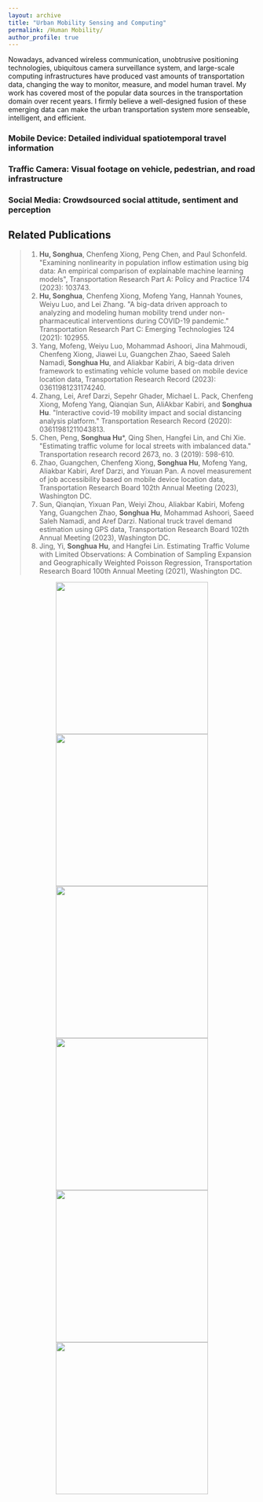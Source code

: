 ```yaml
---
layout: archive
title: "Urban Mobility Sensing and Computing"
permalink: /Human Mobility/
author_profile: true
---
```


Nowadays, advanced wireless communication, unobtrusive positioning technologies, ubiquitous camera surveillance system, 
and large-scale computing infrastructures have produced vast amounts of transportation data, 
changing the way to monitor, measure, and model human travel. 
My work has covered most of the popular data sources in the transportation domain over recent years. 
I firmly believe a well-designed fusion of these emerging data can make the urban transportation system more senseable, intelligent, and efficient.

### Mobile Device: Detailed individual spatiotemporal travel information

### Traffic Camera: Visual footage on vehicle, pedestrian, and road infrastructure  

### Social Media: Crowdsourced social attitude, sentiment and perception

## Related Publications
> 1. **Hu, Songhua**, Chenfeng Xiong, Peng Chen, and Paul Schonfeld. "Examining nonlinearity in population inflow estimation using big data: 
An empirical comparison of explainable machine learning models", Transportation Research Part A: Policy and Practice 174 (2023): 103743.
> 2. **Hu, Songhua**, Chenfeng Xiong, Mofeng Yang, Hannah Younes, Weiyu Luo, and Lei Zhang. "A big-data driven approach
     to analyzing and modeling human mobility trend under non-pharmaceutical interventions during COVID-19 pandemic."
     Transportation Research Part C: Emerging Technologies 124 (2021): 102955.
> 3. Yang, Mofeng, Weiyu Luo, Mohammad Ashoori, Jina Mahmoudi, Chenfeng Xiong, Jiawei Lu, Guangchen Zhao, Saeed Saleh Namadi, **Songhua Hu**, and Aliakbar Kabiri, A big-data driven framework to estimating vehicle volume based on
  mobile device location data, Transportation Research Record (2023): 03611981231174240.
> 3. Zhang, Lei, Aref Darzi, Sepehr Ghader, Michael L. Pack, Chenfeng Xiong, Mofeng Yang, Qianqian Sun, AliAkbar Kabiri,
     and **Songhua Hu**. "Interactive covid-19 mobility impact and social distancing analysis platform." Transportation
     Research Record (2020): 03611981211043813.
> 4. Chen, Peng, **Songhua Hu***, Qing Shen, Hangfei Lin, and Chi Xie. "Estimating traffic volume for local streets with
     imbalanced data." Transportation research record 2673, no. 3 (2019): 598-610. 
> 5. Zhao, Guangchen, Chenfeng Xiong, **Songhua Hu**, Mofeng Yang, Aliakbar Kabiri, Aref Darzi, and Yixuan Pan. A novel
     measurement of job accessibility based on mobile device location data, Transportation Research Board 102th Annual
     Meeting (2023), Washington DC. 
> 6. Sun, Qianqian, Yixuan Pan, Weiyi Zhou, Aliakbar Kabiri, Mofeng Yang, Guangchen Zhao, **Songhua Hu**, Mohammad
     Ashoori, Saeed Saleh Namadi, and Aref Darzi. National truck travel demand estimation using GPS data, Transportation
     Research Board 102th Annual Meeting (2023), Washington DC.
> 8. Jing, Yi, **Songhua Hu**, and Hangfei Lin. Estimating Traffic Volume with Limited Observations: A Combination of
     Sampling Expansion and Geographically Weighted Poisson Regression, Transportation Research Board 100th Annual
     Meeting (2021), Washington DC.

<p align="center">
<img src="https://songhuahu-umd.github.io/images/FF12.png" width="310" hspace="5"/> 
<img src="https://songhuahu-umd.github.io/images/FF11.png" width="310" hspace="5"/>
<img src="https://songhuahu-umd.github.io/images/FF13.gif" width="310" hspace="5"/> 
<img src="https://songhuahu-umd.github.io/images/FF14.gif" width="310" hspace="5"/> 
<img src="https://songhuahu-umd.github.io/images/FF15.png" width="310" hspace="5"/>
<img src="https://songhuahu-umd.github.io/images/FF16.gif" width="310" hspace="5"/>
</p>
